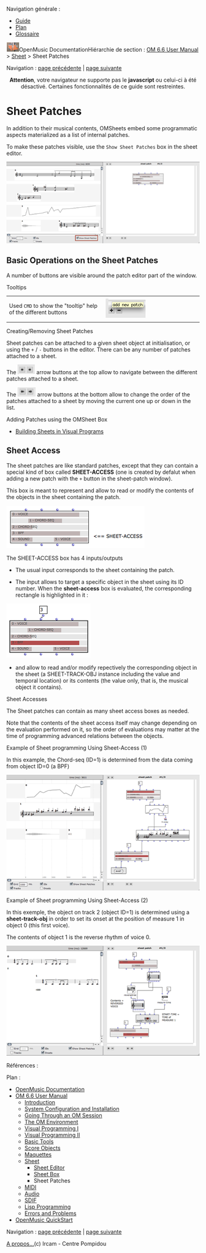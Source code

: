 <div id="tplf" class="tplPage">

<div id="tplh">

<span class="hidden">Navigation générale : </span>

  - [<span>Guide</span>](OM-Documentation.md)
  - [<span>Plan</span>](OM-Documentation_1.md)
  - [<span>Glossaire</span>](OM-Documentation_2.md)

</div>

<div id="tplt">

![empty.gif](../tplRes/page/empty.gif)![logoom1.png](../res/logoom1.png)<span class="tplTi">OpenMusic
Documentation</span><span class="sw_outStack_navRoot"><span class="hidden">Hiérarchie
de section : </span>[<span>OM 6.6 User
Manual</span>](OM-User-Manual.md)<span class="stkSep"> \>
</span>[<span>Sheet</span>](Sheet.md)<span class="stkSep"> \>
</span><span class="stkSel_yes"><span>Sheet Patches</span></span></span>

</div>

<div class="tplNav">

<span class="hidden">Navigation : </span>[<span>page
précédente</span>](Sheet-Box.md "page précédente(Sheet Box)")<span class="hidden">
| </span>[<span>page suivante</span>](MIDI.md "page suivante(MIDI)")

</div>

<div id="tplc" class="tplc_out_yes">

<div style="text-align: center;">

**Attention**, votre navigateur ne supporte pas le **javascript** ou
celui-ci à été désactivé. Certaines fonctionnalités de ce guide sont
restreintes.

</div>

<div class="headCo">

# <span>Sheet Patches</span>

<div class="headCo_co">

<div>

<div class="infobloc">

<div class="txt">

In addition to their musical contents, OMSheets embed some programmatic
aspects materialized as a list of internal patches.

To make these patches visible, use the `Show Sheet Patches` box in the
sheet editor.

</div>

<div class="caption">

<div class="caption_co">

[![show-sheet-patches\_1.png](../res/show-sheet-patches_1.png)](../res/show-sheet-patches.png "Cliquez pour agrandir")

</div>

</div>

</div>

<div class="part">

## <span>Basic Operations on the Sheet Patches</span>

<div class="part_co">

<div class="infobloc">

<div class="txt">

A number of buttons are visible around the patch editor part of the
window.

</div>

</div>

<div class="bloc tip">

<div class="bloc_ti tip_ti">

<span>Tooltips</span>

</div>

<div class="txtRes">

<table>
<colgroup>
<col style="width: 50%" />
<col style="width: 50%" />
</colgroup>
<tbody>
<tr class="odd">
<td><div class="dk_txtRes_txt txt">
<p>Used <code class="keyboard_tl">CMD</code> to show the "tooltip" help of the different buttons</p>
</div></td>
<td><div class="caption">
<div class="caption_co">
<img src="../res/tooltip.png" width="104" height="50" alt="tooltip.png" />
</div>
</div></td>
</tr>
</tbody>
</table>

</div>

</div>

<div class="infobloc">

<div class="infobloc_ti">

<span>Creating/Removing Sheet Patches</span>

</div>

<div class="txt">

Sheet patches can be attached to a given sheet object at initialisation,
or using the `+` / `-` buttons in the editor. There can be any number of
patches attached to a sheet.

</div>

<div class="txt">

The
<span class="iconButton_tim">![change\_icon.png](../res/change_icon.png)</span>
arrow buttons at the top allow to navigate between the different patches
attached to a sheet.

The
<span class="iconButton_tim">![move\_icon.png](../res/move_icon.png)</span>
arrow buttons at the bottom allow to change the order of the patches
attached to a sheet by moving the current one up or down in the list.

</div>

<div class="linkSet">

<div class="linkSet_ti">

<span>Adding Patches using the OMSheet Box</span>

</div>

<div class="linkUL">

  - [<span>Building Sheets in Visual Programs</span>](Sheet-Box.md)

</div>

</div>

</div>

</div>

</div>

<div class="part">

## <span>Sheet Access</span>

<div class="part_co">

<div class="infobloc">

<div class="txt">

The sheet patches are like standard patches, except that they can
contain a special kind of box called **SHEET-ACCESS** (one is created by
defalut when adding a new patch with the `+` button in the sheet-patch
window).

This box is meant to represent and allow to read or modify the contents
of the objects in the sheet containing the patch.

</div>

<div class="caption">

<div class="caption_co">

![sheet-access-box.png](../res/sheet-access-box.png)

</div>

</div>

<div class="txt">

The SHEET-ACCESS box has 4 inputs/outputs

  - The usual input corresponds to the sheet containing the patch.

  - The input allows to target a specific object in the sheet using its
    ID number. When the **sheet-access** box is evaluated, the
    corresponding rectangle is highlighted in it :

</div>

<div class="caption">

<div class="caption_co">

![access-select.png](../res/access-select.png)

</div>

</div>

<div class="txt">

  - and allow to read and/or modify repectively the corresponding object
    in the sheet (a SHEET-TRACK-OBJ instance including the value and
    temporal location) or its contents (the value only, that is, the
    musical object it contains).

</div>

</div>

<div class="bloc complement">

<div class="bloc_ti complement_ti">

<span>Sheet Accesses</span>

</div>

<div class="txt">

The Sheet patches can contain as many sheet access boxes as needed.

Note that the contents of the sheet access itself may change depending
on the evaluation performed on it, so the order of evaluations may
matter at the time of programming advanced relations between the
objects.

</div>

</div>

<div class="bloc example">

<div class="bloc_ti example_ti">

<span>Example of Sheet programming Using Sheet-Access (1)</span>

</div>

<div class="txt">

In this example, the Chord-seq (ID=1) is determined from the data coming
from object ID=0 (a BPF)

</div>

<div class="caption">

<div class="caption_co">

[![sheet-ex-1\_1.png](../res/sheet-ex-1_1.png)](../res/sheet-ex-1.png "Cliquez pour agrandir")

</div>

</div>

</div>

<div class="bloc example">

<div class="bloc_ti example_ti">

<span>Example of Sheet programming Using Sheet-Access (2)</span>

</div>

<div class="txt">

In this exemple, the object on track 2 (object ID=1) is determined using
a **sheet-track-obj** in order to set its onset at the position of
measure 1 in object 0 (this first voice).

The contents of object 1 is the reverse rhythm of voice 0.

</div>

<div class="caption">

<div class="caption_co">

[![sheet-ex-2\_1.png](../res/sheet-ex-2_1.png)](../res/sheet-ex-2.png "Cliquez pour agrandir")

</div>

</div>

</div>

</div>

</div>

</div>

</div>

</div>

<span class="hidden">Références : </span>

</div>

<div id="tplo" class="tplo_out_yes">

<div class="tplOTp">

<div class="tplOBm">

<div id="mnuFrm">

<span class="hidden">Plan :</span>

<div id="mnuFrmUp" onmouseout="menuScrollTiTask.fSpeed=0;" onmouseover="if(menuScrollTiTask.fSpeed&gt;=0) {menuScrollTiTask.fSpeed=-2; scTiLib.addTaskNow(menuScrollTiTask);}" onclick="menuScrollTiTask.fSpeed-=2;" style="display: none;">

<span id="mnuFrmUpLeft">[](#)</span><span id="mnuFrmUpCenter"></span><span id="mnuFrmUpRight"></span>

</div>

<div id="mnuScroll">

  - [<span>OpenMusic Documentation</span>](OM-Documentation.md)
  - [<span>OM 6.6 User Manual</span>](OM-User-Manual.md)
      - [<span>Introduction</span>](00-Sommaire.md)
      - [<span>System Configuration and
        Installation</span>](Installation.md)
      - [<span>Going Through an OM Session</span>](Goingthrough.md)
      - [<span>The OM Environment</span>](Environment.md)
      - [<span>Visual Programming I</span>](BasicVisualProgramming.md)
      - [<span>Visual Programming
        II</span>](AdvancedVisualProgramming.md)
      - [<span>Basic Tools</span>](BasicObjects.md)
      - [<span>Score Objects</span>](ScoreObjects.md)
      - [<span>Maquettes</span>](Maquettes.md)
      - [<span>Sheet</span>](Sheet.md)
          - [<span>Sheet Editor</span>](Sheet-Editor.md)
          - [<span>Sheet Box</span>](Sheet-Box.md)
          - <span id="i2" class="outLeftSel_yes"><span>Sheet
            Patches</span></span>
      - [<span>MIDI</span>](MIDI.md)
      - [<span>Audio</span>](Audio.md)
      - [<span>SDIF</span>](SDIF.md)
      - [<span>Lisp Programming</span>](Lisp.md)
      - [<span>Errors and Problems</span>](errors.md)
  - [<span>OpenMusic QuickStart</span>](QuickStart-Chapters.md)

</div>

<div id="mnuFrmDown" onmouseout="menuScrollTiTask.fSpeed=0;" onmouseover="if(menuScrollTiTask.fSpeed&lt;=0) {menuScrollTiTask.fSpeed=2; scTiLib.addTaskNow(menuScrollTiTask);}" onclick="menuScrollTiTask.fSpeed+=2;" style="display: none;">

<span id="mnuFrmDownLeft">[](#)</span><span id="mnuFrmDownCenter"></span><span id="mnuFrmDownRight"></span>

</div>

</div>

</div>

</div>

</div>

<div class="tplNav">

<span class="hidden">Navigation : </span>[<span>page
précédente</span>](Sheet-Box.md "page précédente(Sheet Box)")<span class="hidden">
| </span>[<span>page suivante</span>](MIDI.md "page suivante(MIDI)")

</div>

<div id="tplb">

[<span>A propos...</span>](OM-Documentation_3.md)(c) Ircam - Centre
Pompidou

</div>

</div>
